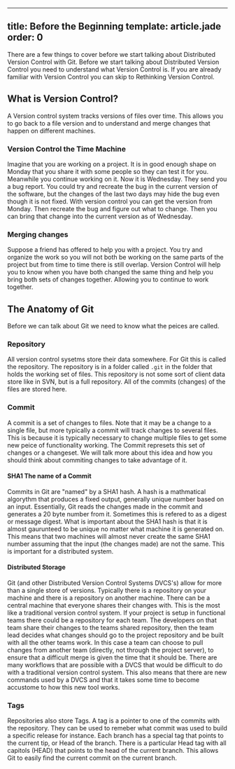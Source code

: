 ---
title: Before the Beginning
template: article.jade
order: 0
----

There are a few things to cover before we start talking about Distributed Version Control with Git.  Before we start talking about Distributed Version Control you need to understand what Version Control is.  If you are already familiar with Version Control you can skip to Rethinking Version Control.

## What is Version Control?

 A Version control system tracks versions of files over time.  This allows you to go back to a file version and to understand and merge changes that happen on different machines.

### Version Control the Time Machine

 Imagine that you are working on a project.  It is in good enough shape on Monday that you share it with some people so they can test it for you.  Meanwhile you continue working on it.  Now it is Wednesday.  They send you a bug report.  You could try and recreate the bug in the current version of the software, but the changes of the last two days may hide the bug even though it is not fixed.  With version control you can get the version from Monday.  Then recreate the bug and figure out what to change. Then you can bring that change into the current version as of Wednesday.

### Merging changes

 Suppose a friend has offered to help you with a project.  You try and organize the work so you will not both be working on the same parts of the project but from time to time there is still overlap.  Version Control will help you to know when you have both changed the same thing and help you bring both sets of changes together.  Allowing you to continue to work together.

## The Anatomy of Git

  Before we can talk about Git we need to know what the peices are called.  

### Repository

  All version control sysetms store their data somewhere.  For Git this is called the repository.  The repository is in a folder called `.git` in the folder that holds the working set of files.  This repository is not some sort of client data store like in SVN, but is a full repository.  All of the commits (changes) of the files are stored here.

### Commit

  A commit is a set of changes to files.  Note that it may be a change to a single file, but more typically a commit will track changes to several files.  This is because it is typically necessary to change multiple files to get some new peice of functionality working.  The Commit represets this set of changes or a changeset.  We will talk more about this idea and how you should think about commiting changes to take advantage of it.

#### SHA1 The name of a Commit

  Commits in Git are "named" by a SHA1 hash.  A hash is a mathmatical algorythm that produces a fixed output, generally unique number based on an input.  Essentially, Git reads the changes made in the commit and generates a 20 byte number from it.  Sometimes this is refered to as a digest or message digest.  What is important about the SHA1 hash is that it is almost gaurunteed to be unique no matter what machine it is generated on.  This means that two machines will almost never create the same SHA1 number assuming that the input (the changes made) are not the same.  This is important for a distributed system.

#### Distributed Storage

 Git (and other Distributed Version Control Systems DVCS's) allow for more than a single store of versions.  Typically there is a repository on your machine and there is a repository on another machine.  There can be a central machine that everyone shares their changes with.  This is the most like a traditional version control system.  If your project is setup in functional teams there could be a repository for each team.  The developers on that team share their changes to the teams shared repository, then the team lead decides what changes should go to the project repository and be built with all the other teams work.  In this case a team can choose to pull changes from another team (directly, not through the project server), to ensure that a difficult merge is given the time that it should be.  There are many workflows that are possible with a DVCS that would be difficult to do with a traditional version control system.  This also means that there are new commands used by a DVCS and that it takes some time to become accustome to how this new tool works.

### Tags

  Repositories also store Tags.  A tag is a pointer to one of the commits with the repository.  They can be used to remeber what commit was used to build a specific release for instance.  Each branch has a special tag that points to the current tip, or Head of the branch.  There is a particular Head tag with all capitols (HEAD) that points to the head of the current branch.  This allows Git to easily find the current commit on the current branch.

